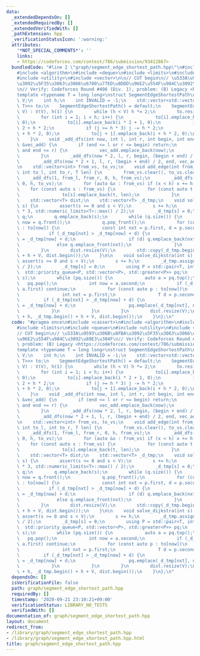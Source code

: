 ```yaml
---
data:
  _extendedDependsOn: []
  _extendedRequiredBy: []
  _extendedVerifiedWith: []
  _pathExtension: hpp
  _verificationStatusIcon: ':warning:'
  attributes:
    '*NOT_SPECIAL_COMMENTS*': ''
    links:
    - https://codeforces.com/contest/786/submission/93412867>
  bundledCode: "#line 2 \"graph/segment_edge_shortest_path.hpp\"\n#include <cassert>\n\
    #include <algorithm>\n#include <deque>\n#include <limits>\n#include <queue>\n\
    #include <utility>\n#include <vector>\n\n// CUT begin\n// \u533A\u9593\u306B\u8FBA\
    \u3092\u5F35\u3063\u3066\u6700\u77ED\u8DDD\u96E2\u554F\u984C\u3092\u89E3\u304F\
    \n// Verify: Codeforces Round #406 (Div. 1), problem: (B) Legacy <https://codeforces.com/contest/786/submission/93412867>\n\
    template <typename T = long long>\nstruct SegmentEdgeShortestPath\n{\n    int\
    \ V;\n    int h;\n    int INVALID = -1;\n    std::vector<std::vector<std::pair<int,\
    \ T>>> to;\n    SegmentEdgeShortestPath() = default;\n    SegmentEdgeShortestPath(int\
    \ V) : V(V), h(1) {\n        while (h < V) h *= 2;\n        to.resize(h * 3);\n\
    \        for (int i = 1; i < h; i++) {\n            to[i].emplace_back(i * 2,\
    \ 0);\n            to[i].emplace_back(i * 2 + 1, 0);\n            int j = i *\
    \ 2 + h * 2;\n            if (j >= h * 3) j -= h * 2;\n            to[j].emplace_back(i\
    \ + h * 2, 0);\n            to[j + 1].emplace_back(i + h * 2, 0);\n        }\n\
    \    }\n    void _add_dfs(int now, int l, int r, int begin, int end, std::vector<int>\
    \ &vec_add) {\n        if (end <= l or r <= begin) return;\n        if (l <= begin\
    \ and end <= r) {\n            vec_add.emplace_back(now);\n            return;\n\
    \        }\n        _add_dfs(now * 2, l, r, begin, (begin + end) / 2, vec_add);\n\
    \        _add_dfs(now * 2 + 1, l, r, (begin + end) / 2, end, vec_add);\n    }\n\
    \n    std::vector<int> from_vs, to_vs;\n    void add_edge(int from_l, int from_r,\
    \ int to_l, int to_r, T len) {\n        from_vs.clear(), to_vs.clear();\n    \
    \    _add_dfs(1, from_l, from_r, 0, h, from_vs);\n        _add_dfs(1, to_l, to_r,\
    \ 0, h, to_vs);\n        for (auto &x : from_vs) if (x < h) x += h * 2;\n    \
    \    for (const auto s : from_vs) {\n            for (const auto t : to_vs) {\n\
    \                to[s].emplace_back(t, len);\n            }\n        }\n    }\n\
    \    std::vector<T> dist;\n    std::vector<T> _d_tmp;\n    void solve01dfs(int\
    \ s) {\n        assert(s >= 0 and s < V);\n        s += h;\n        _d_tmp.assign(h\
    \ * 3, std::numeric_limits<T>::max() / 2);\n        _d_tmp[s] = 0;\n        std::deque<int>\
    \ q;\n        q.emplace_back(s);\n        while (q.size()) {\n            int\
    \ now = q.front();\n            q.pop_front();\n            for (const auto &p\
    \ : to[now]) {\n                const int nxt = p.first, d = p.second;\n     \
    \           if (_d_tmp[nxt] > _d_tmp[now] + d) {\n                    _d_tmp[nxt]\
    \ = _d_tmp[now] + d;\n                    if (d) q.emplace_back(nxt);\n      \
    \              else q.emplace_front(nxt);\n                }\n            }\n\
    \        }\n        dist.resize(V);\n        std::copy(_d_tmp.begin() + h, _d_tmp.begin()\
    \ + h + V, dist.begin());\n    }\n\n    void solve_dijkstra(int s) {\n       \
    \ assert(s >= 0 and s < V);\n        s += h;\n        _d_tmp.assign(h * 3, std::numeric_limits<T>::max()\
    \ / 2);\n        _d_tmp[s] = 0;\n        using P = std::pair<T, int>;\n      \
    \  std::priority_queue<P, std::vector<P>, std::greater<P>> pq;\n        pq.emplace(0,\
    \ s);\n        while (pq.size()) {\n            auto a = pq.top();\n         \
    \   pq.pop();\n            int now = a.second;\n            if (_d_tmp[now] <\
    \ a.first) continue;\n            for (const auto p : to[now])\n            {\n\
    \                int nxt = p.first;\n                T d = p.second;\n       \
    \         if (_d_tmp[nxt] > _d_tmp[now] + d) {\n                    _d_tmp[nxt]\
    \ = _d_tmp[now] + d;\n                    pq.emplace(_d_tmp[nxt], nxt);\n    \
    \            }\n            }\n        }\n        dist.resize(V);\n        std::copy(_d_tmp.begin()\
    \ + h, _d_tmp.begin() + h + V, dist.begin());\n    }\n};\n"
  code: "#pragma once\n#include <cassert>\n#include <algorithm>\n#include <deque>\n\
    #include <limits>\n#include <queue>\n#include <utility>\n#include <vector>\n\n\
    // CUT begin\n// \u533A\u9593\u306B\u8FBA\u3092\u5F35\u3063\u3066\u6700\u77ED\u8DDD\
    \u96E2\u554F\u984C\u3092\u89E3\u304F\n// Verify: Codeforces Round #406 (Div. 1),\
    \ problem: (B) Legacy <https://codeforces.com/contest/786/submission/93412867>\n\
    template <typename T = long long>\nstruct SegmentEdgeShortestPath\n{\n    int\
    \ V;\n    int h;\n    int INVALID = -1;\n    std::vector<std::vector<std::pair<int,\
    \ T>>> to;\n    SegmentEdgeShortestPath() = default;\n    SegmentEdgeShortestPath(int\
    \ V) : V(V), h(1) {\n        while (h < V) h *= 2;\n        to.resize(h * 3);\n\
    \        for (int i = 1; i < h; i++) {\n            to[i].emplace_back(i * 2,\
    \ 0);\n            to[i].emplace_back(i * 2 + 1, 0);\n            int j = i *\
    \ 2 + h * 2;\n            if (j >= h * 3) j -= h * 2;\n            to[j].emplace_back(i\
    \ + h * 2, 0);\n            to[j + 1].emplace_back(i + h * 2, 0);\n        }\n\
    \    }\n    void _add_dfs(int now, int l, int r, int begin, int end, std::vector<int>\
    \ &vec_add) {\n        if (end <= l or r <= begin) return;\n        if (l <= begin\
    \ and end <= r) {\n            vec_add.emplace_back(now);\n            return;\n\
    \        }\n        _add_dfs(now * 2, l, r, begin, (begin + end) / 2, vec_add);\n\
    \        _add_dfs(now * 2 + 1, l, r, (begin + end) / 2, end, vec_add);\n    }\n\
    \n    std::vector<int> from_vs, to_vs;\n    void add_edge(int from_l, int from_r,\
    \ int to_l, int to_r, T len) {\n        from_vs.clear(), to_vs.clear();\n    \
    \    _add_dfs(1, from_l, from_r, 0, h, from_vs);\n        _add_dfs(1, to_l, to_r,\
    \ 0, h, to_vs);\n        for (auto &x : from_vs) if (x < h) x += h * 2;\n    \
    \    for (const auto s : from_vs) {\n            for (const auto t : to_vs) {\n\
    \                to[s].emplace_back(t, len);\n            }\n        }\n    }\n\
    \    std::vector<T> dist;\n    std::vector<T> _d_tmp;\n    void solve01dfs(int\
    \ s) {\n        assert(s >= 0 and s < V);\n        s += h;\n        _d_tmp.assign(h\
    \ * 3, std::numeric_limits<T>::max() / 2);\n        _d_tmp[s] = 0;\n        std::deque<int>\
    \ q;\n        q.emplace_back(s);\n        while (q.size()) {\n            int\
    \ now = q.front();\n            q.pop_front();\n            for (const auto &p\
    \ : to[now]) {\n                const int nxt = p.first, d = p.second;\n     \
    \           if (_d_tmp[nxt] > _d_tmp[now] + d) {\n                    _d_tmp[nxt]\
    \ = _d_tmp[now] + d;\n                    if (d) q.emplace_back(nxt);\n      \
    \              else q.emplace_front(nxt);\n                }\n            }\n\
    \        }\n        dist.resize(V);\n        std::copy(_d_tmp.begin() + h, _d_tmp.begin()\
    \ + h + V, dist.begin());\n    }\n\n    void solve_dijkstra(int s) {\n       \
    \ assert(s >= 0 and s < V);\n        s += h;\n        _d_tmp.assign(h * 3, std::numeric_limits<T>::max()\
    \ / 2);\n        _d_tmp[s] = 0;\n        using P = std::pair<T, int>;\n      \
    \  std::priority_queue<P, std::vector<P>, std::greater<P>> pq;\n        pq.emplace(0,\
    \ s);\n        while (pq.size()) {\n            auto a = pq.top();\n         \
    \   pq.pop();\n            int now = a.second;\n            if (_d_tmp[now] <\
    \ a.first) continue;\n            for (const auto p : to[now])\n            {\n\
    \                int nxt = p.first;\n                T d = p.second;\n       \
    \         if (_d_tmp[nxt] > _d_tmp[now] + d) {\n                    _d_tmp[nxt]\
    \ = _d_tmp[now] + d;\n                    pq.emplace(_d_tmp[nxt], nxt);\n    \
    \            }\n            }\n        }\n        dist.resize(V);\n        std::copy(_d_tmp.begin()\
    \ + h, _d_tmp.begin() + h + V, dist.begin());\n    }\n};\n"
  dependsOn: []
  isVerificationFile: false
  path: graph/segment_edge_shortest_path.hpp
  requiredBy: []
  timestamp: '2020-09-21 23:10:21+09:00'
  verificationStatus: LIBRARY_NO_TESTS
  verifiedWith: []
documentation_of: graph/segment_edge_shortest_path.hpp
layout: document
redirect_from:
- /library/graph/segment_edge_shortest_path.hpp
- /library/graph/segment_edge_shortest_path.hpp.html
title: graph/segment_edge_shortest_path.hpp
---
```

